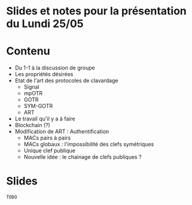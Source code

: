 # Slides et notes pour la présentation du Lundi 25/05

# Contenu
- Du 1-1 à la discussion de groupe
- Les propriétés désirées
- Etat de l'art des protocoles de clavardage
	- Signal
	- mpOTR
	- GOTR
	- SYM-GOTR
	- ART
- Le travail qu'il y a à faire
- Blockchain (?)
- Modification de ART : Authentification
	- MACs pairs à pairs
	- MACs globaux : l'impossibilité des clefs symétriques
	- Unique clef publique
	- Nouvelle idée : le chainage de clefs publiques ?

# Slides
`TODO`
